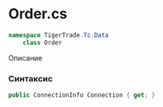 
# Order.cs
```csharp
namespace TigerTrade.Tc.Data  
    class Order
```

Описание

### Синтаксис
```csharp
public ConnectionInfo Connection { get; }
```
